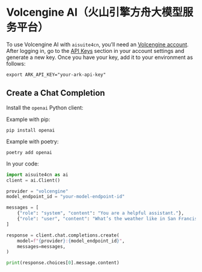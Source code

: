 #  Volcengine AI（火山引擎方舟大模型服务平台）

To use Volcengine AI with `aisuite4cn`, you’ll need an [Volcengine account](https://console.volcengine.com/ark). 
After logging in, go to the [API Keys](https://console.volcengine.com/ark/region:ark+cn-beijing/apiKey) section in your account settings and generate a new key. 
Once you have your key, add it to your environment as follows:

```shell
export ARK_API_KEY="your-ark-api-key"
```

## Create a Chat Completion

Install the `openai` Python client:

Example with pip:
```shell
pip install openai
```

Example with poetry:
```shell
poetry add openai
```

In your code:
```python
import aisuite4cn as ai
client = ai.Client()

provider = "volcengine"
model_endpoint_id = "your-model-endpoint-id"

messages = [
    {"role": "system", "content": "You are a helpful assistant."},
    {"role": "user", "content": "What’s the weather like in San Francisco?"},
]

response = client.chat.completions.create(
    model=f"{provider}:{model_endpoint_id}",
    messages=messages,
)

print(response.choices[0].message.content)
```

